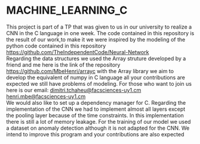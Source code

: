 # MACHINE_LEARNING_C
This project is part of a TP that was given to us in our university to realize a CNN in the C language in one week. The code contained in this repository is the result of our work,to make it we were inspired by the modeling of the python code contained in this repository https://github.com/TheIndependentCode/Neural-Network  
Regarding the data structures we used the Array struture developed by a friend and me here is the link of the repository 
https://github.com/MbeHenri/arrayc
with the Array library we aim to develop the equivalent of numpy in C language all your contributions are expected we still have problems of modeling. For those who want to join us here is our email: 
dimitri.tchaheu@facsciences-uy1.cm 
henri.mbe@facsciences-uy1.cm  
We would also like to set up a dependency manager for C.
Regarding the implementation of the CNN we had to implement almost all layers except the pooling layer because of the time constraints. In this implementation there is still a lot of memory leakage. For the training of our model we used a dataset on anomaly detection although it is not adapted for the CNN. We intend to improve this program and your contributions are also expected 
